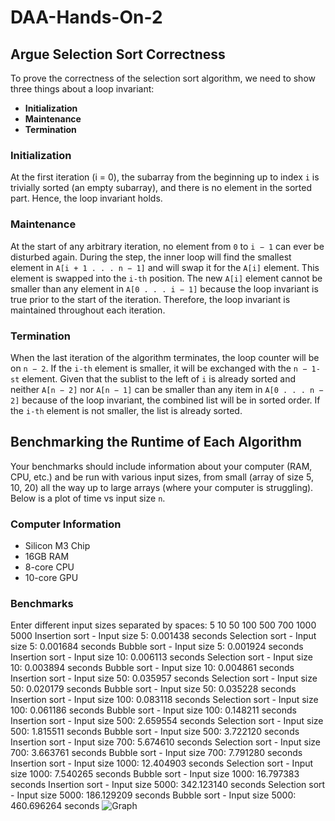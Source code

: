 # DAA-Hands-On-2

## Argue Selection Sort Correctness

To prove the correctness of the selection sort algorithm, we need to show three things about a loop invariant:

- **Initialization**
- **Maintenance**
- **Termination**

### Initialization
At the first iteration (i = 0), the subarray from the beginning up to index `i` is trivially sorted (an empty subarray), and there is no element in the sorted part. Hence, the loop invariant holds.

### Maintenance
At the start of any arbitrary iteration, no element from `0` to `i − 1` can ever be disturbed again. During the step, the inner loop will find the smallest element in `A[i + 1 . . . n − 1]` and will swap it for the `A[i]` element. This element is swapped into the `i-th` position. The new `A[i]` element cannot be smaller than any element in `A[0 . . . i − 1]` because the loop invariant is true prior to the start of the iteration. Therefore, the loop invariant is maintained throughout each iteration.

### Termination
When the last iteration of the algorithm terminates, the loop counter will be on `n − 2`. If the `i-th` element is smaller, it will be exchanged with the `n − 1-st` element. Given that the sublist to the left of `i` is already sorted and neither `A[n − 2]` nor `A[n − 1]` can be smaller than any item in `A[0 . . . n − 2]` because of the loop invariant, the combined list will be in sorted order. If the `i-th` element is not smaller, the list is already sorted.

## Benchmarking the Runtime of Each Algorithm

Your benchmarks should include information about your computer (RAM, CPU, etc.) and be run with various input sizes, from small (array of size 5, 10, 20) all the way up to large arrays (where your computer is struggling). Below is a plot of time vs input size `n`.

### Computer Information
- Silicon M3 Chip
- 16GB RAM
- 8-core CPU
- 10-core GPU

### Benchmarks

Enter different input sizes separated by spaces: 5 10 50 100 500 700 1000 5000
Insertion sort - Input size 5: 0.001438 seconds
Selection sort - Input size 5: 0.001684 seconds
Bubble sort - Input size 5: 0.001924 seconds
Insertion sort - Input size 10: 0.006113 seconds
Selection sort - Input size 10: 0.003894 seconds
Bubble sort - Input size 10: 0.004861 seconds
Insertion sort - Input size 50: 0.035957 seconds
Selection sort - Input size 50: 0.020179 seconds
Bubble sort - Input size 50: 0.035228 seconds
Insertion sort - Input size 100: 0.083118 seconds
Selection sort - Input size 100: 0.061186 seconds
Bubble sort - Input size 100: 0.148211 seconds
Insertion sort - Input size 500: 2.659554 seconds
Selection sort - Input size 500: 1.815511 seconds
Bubble sort - Input size 500: 3.722120 seconds
Insertion sort - Input size 700: 5.674610 seconds
Selection sort - Input size 700: 3.663761 seconds
Bubble sort - Input size 700: 7.791280 seconds
Insertion sort - Input size 1000: 12.404903 seconds
Selection sort - Input size 1000: 7.540265 seconds
Bubble sort - Input size 1000: 16.797383 seconds
Insertion sort - Input size 5000: 342.123140 seconds
Selection sort - Input size 5000: 186.129209 seconds
Bubble sort - Input size 5000: 460.696264 seconds
![Graph](https://github.com/user-attachments/assets/82b8a792-4d5b-4938-af9a-48798c0c37db)

